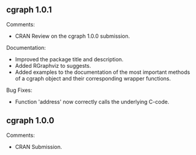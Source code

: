 cgraph 1.0.1
----------------------------------------------------------------

Comments:

* CRAN Review on the cgraph 1.0.0 submission.

Documentation:

* Improved the package title and description.
* Added RGraphviz to suggests.
* Added examples to the documentation of the most important methods of a cgraph object and their corresponding wrapper functions.

Bug Fixes:

* Function 'address' now correctly calls the underlying C-code. 

cgraph 1.0.0
----------------------------------------------------------------

Comments:

* CRAN Submission.
